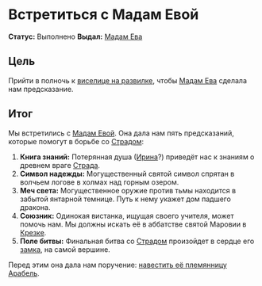 # Встретиться с Мадам Евой

**Статус:** Выполнено
**Выдал:** [Мадам Ева](../../characters/npc/madam-eva.md)

## Цель

Прийти в полночь к [виселице на развилке](../../locations/gallows.md), чтобы [Мадам Ева](../../characters/npc/madam-eva.md) сделала нам предсказание.

## Итог

Мы встретились с [Мадам Евой](../../characters/npc/madam-eva.md). Она дала нам пять предсказаний, которые помогут в борьбе со [Страдом](../../characters/npc/strahd-von-zarovich.md):

1.  **Книга знаний:** Потерянная душа ([Ирина](../../characters/npc/ireena-kolyana.md)?) приведёт нас к знаниям о древнем враге [Страда](../../characters/npc/strahd-von-zarovich.md).
2.  **Символ надежды:** Могущественный святой символ спрятан в волчьем логове в холмах над горным озером.
3.  **Меч света:** Могущественное оружие против тьмы находится в забытой янтарной темнице. Путь к нему укажет дом падшего дракона.
4.  **Союзник:** Одинокая вистанка, ищущая своего учителя, может помочь нам. Мы должны искать её в аббатстве святой Маровии в [Крезке](../../locations/krezk.md).
5.  **Поле битвы:** Финальная битва со [Страдом](../../characters/npc/strahd-von-zarovich.md) произойдет в сердце его [замка](../../locations/ravenloft.md), на самой вершине.

Перед этим она дала нам поручение: [навестить её племянницу Арабель](visit-arabelle.md).
